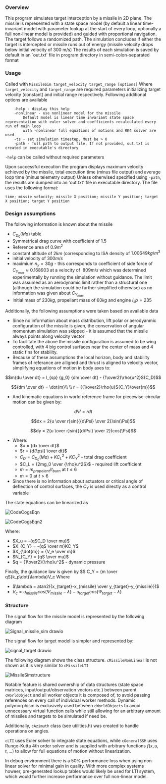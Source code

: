 ### Overview
This program simulates target interception by a missile in 2D plane. The missile is represented with a state space model (by default a linear time-invariant model with parameter lookup at the start of every loop, optionally a full non-linear model is provided) and guided with proportional navigation. The target follows a randomized path. The simulation concludes if either the target is intercepted or missile runs out of energy (missile velocity drops below initial velocity of 300 m/s) The results of each simulation is saved by default in an `out.txt' file in program directory in semi-colon-separated format

### Usage
Called with
`MissileSim target_velocity target_range [options]`
Where `target_velocity` and `target_range` are required parameters initializing target velocity (constant) and initial range respectively.
Following additional options are available
```
	-help - display this help
	-nonlinear - use nonlinear model for the missile
		Default model is linear time invariant state space representation with euler solver and coefficients recalculated every run of main loop
		with -nonlinear full equations of motions and RK4 solver are used
	-ts - set simulation timestep. Must be > 0
	-path - full path to output file. If not provided, out.txt is created in executable's directory
```
`-help` can be called without required parameters

Upon successful execution the program displays maximum velocity achieved by the missile, total execution time (minus file output) and average loop time (minus telemetry output)
Unless otherwised specified using `-path`, the results are dumped into an 'out.txt' file in executable directory. The file uses the following format:
```
time; missie velocity; missile X position; missile Y position; target X position; target Y position
```

### Design assumptions
The following information is known about the missile
  - $C_{D_0} (Ma)$ table
  - Symmetrical drag curve with coefficient of $1.5$
  - Reference area of $0.9 m^2$
  - constant altitude of $2km$ (corresponding to ISA density of $1.00649 kg/m^3$
  - initial velocity of $300m/s$
  - maximium $n_y=30g$ - this corresponds to coefficient of side force of $C_{Y_{max}} \approx 0.168903$ at a velocity of $~809m/s$ which was determined experimentally by running the simulation without guidance. The limit was assumed as an aerodynamic limit rather than a structural one (although the simulation could be further simplified otherwise) as no information was given about $C_{Y_{max}}$
  - Initial mass of $230kg$, propellant mass of $60kg$ and engine $I_sp=235$

Additionally, the following assumptions were taken based on available data
  - Since no information about mass distribution, lift polar or aerodyanmic configuration of the missile is given, the conservation of angular momentum simulation was skipped - it is assumed that the missile always points along velocity vector
  - To facilitate the above the missile configuration is assumed to be wing controlled, with 4 big control surfaces near the center of mass and 4 static fins for stability.
  - Because of these assumptions the local horizon, body and stability frames of referance are alligned and thrust is aligned to velocity vector, simplifying equations of motion in body axes to:
  
  $$m{du \over dt} = I_{sp} {g_0} {dm \over dt} - {1\over2}\rho{u^2}S{C_D}$$
  
  $${dm \over dt} = \dot{m}\\ \\ r = {{1\over2}\rho{u}S{C_Y}\over{m}}$$
  
  - And kinematic equations in world reference frame for piecewise-circular motion can be given by:
  
  $$d\Psi = rdt$$
  
  $$dx = 2{u \over r}sin({{d\Psi} \over 2})sin(\Psi)$$
  
  $$dy = 2{u \over r}sin({{d\Psi} \over 2})cos(\Psi)$$

  - Where:
    * $u = {dx \over dt}$
    * $r = {d{\psi} \over dt}$
    * $C_D = {C_{D_0} (Ma)} + K {C_L}^2 + K {C_Y}^2$ - total drag coefficient
    * $C_L = {2mg_0 \over {\rho}u^2S}$ - required lift coefficient
    * $\dot{m} = m_{propelant}/t_{burn}$ at $t\leq6$
    * $\dot{m} = 0$ at $t>6$
  - Since there is no information about actuators or critical angle of deflection of control surfaces, the $C_Y$ is used directly as a control variable

The state equations can be linearized as

![CodeCogsEqn](https://user-images.githubusercontent.com/19916764/187320403-fe12d9dc-7eb2-48cd-b86c-ff1a89dbfe8d.png)

![CodeCogsEqn2](https://user-images.githubusercontent.com/19916764/187320557-b61ef448-a84d-48c5-85bf-2aa48beefe02.png)

Where:
  - $X_u = -{qSC_D \over mu}$
  - $X_{C_Y} = -{qS \over m}KC_Y$
  - $X_{\dot{m}} = {V_e \over m}$
  - $N_{C_Y} = {qS \over mu}$
  - $q = {1\over2}{\rho}u^2$ - dynamic pressure
  
Finally, the guidance law is given by
$$ C_Y = {m \over qS}k_p\dot{\lambda}V_c
Where
  - $\lambda = atan2({x_{target}-x_{missile} \over y_{target}-y_{missile}})$
  - $V_c = u_{missile}cos(\Psi_{missile}-\lambda)-u_{target}cos(\Psi_{target}-\lambda)$

### Structure
The signal flow for the missile model is represented by the following diagram

![Signal_missile_sim drawio](https://user-images.githubusercontent.com/19916764/187311999-601ecc81-6bea-4310-8224-3a1db65ff076.png)

The signal flow for target model is simpler and represented by:

![signal_target drawio](https://user-images.githubusercontent.com/19916764/187313128-988310ce-38f1-43dd-8709-d71752696a1c.png)

The following diagram shows the class structure. `cMissileNonLinear` is not shown as it is very similar to `cMissileLTI`

![MissileSimstructure](https://user-images.githubusercontent.com/19916764/187315562-73e5ad39-1c42-4e12-9ee4-c8a821000ac9.png)

Notable feature is shared ownership of data structures (state space matrices, input/output/observation vectors etc.) between parent `cWorldObject` and all worker objects it is composed of, to avoid passing references on every call of individual worker methods. Dynamic polymorphism is exclusively used between `cWorldObjects` to avoid unnecessary virtual function calls while still allowing for an arbitrary amount of missiles and targets to be simulated if need be.

Additionally, `cAzimuth` class (see utilities.h) was created to handle operations on angles.

`cLTI` uses Euler solver to integrate state equations, while `cGeneralSSM` uses Runge-Kutta 4th order solver and is supplied with arbitrary functions $f(x,u,t,...)$ to allow for full equations of motion without linearization.

In debug environment there is a 50% performance loss when using non-linear solver for minimal gain in quality. With more complex systems howeer, pre-generated lookup tables would likely be used for LTI system, which would further increase performance over full non-linear model.
